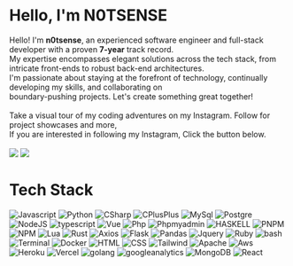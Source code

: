 # Hello, I'm N0TSENSE
Hello! I'm **n0tsense**, an experienced software engineer and full-stack developer with a proven **7-year** track record. <br>
My expertise encompasses elegant solutions across the tech stack, from intricate front-ends to robust back-end architectures. <br>
I'm passionate about staying at the forefront of technology, continually developing my skills, and collaborating on <br> 
boundary-pushing projects. Let's create something great together!
<br><br>
Take a visual tour of my coding adventures on my Instagram. Follow for project showcases and more, <br>
If you are interested in following my Instagram, Click the button below.
<br><br>
<a href="https://instagram.com/albert.playerpou"><img src="https://img.shields.io/badge/Instagram-ffffff?style=flat-square&logo=instagram&labelColor=ffffff&color=a83250"></a>
<img src="https://komarev.com/ghpvc/?username=il4rx&style=flat-square&color=3344f5">
# Tech Stack
![Javascript](https://img.shields.io/badge/Javascript-ffffff?style=for-the-badge&logo=javascript&color=5e5839)
![Python](https://img.shields.io/badge/Python-ffffff?style=for-the-badge&logo=python&logoColor=fff&color=%235487a8)
![CSharp](https://img.shields.io/badge/C%23-ffffff?style=for-the-badge&logo=csharp&color=%23573c8c)
![CPlusPlus](https://img.shields.io/badge/C%2B%2B-ffffff?style=for-the-badge&logo=cplusplus&color=%233c5f8c)
![MySql](https://img.shields.io/badge/MySql-ffffff?style=for-the-badge&logo=mysql&logoColor=%23fff&color=%234795d1)
![Postgre](https://img.shields.io/badge/Postgre-ffffff?style=for-the-badge&logo=postgresql&logoColor=%23fff&color=%231d5682)
![NodeJS](https://img.shields.io/badge/NodeJS-ffffff?style=for-the-badge&logo=nodedotjs&color=%23282928)
![typescript](https://img.shields.io/badge/TypeScript-ffffff?style=for-the-badge&logo=typescript&logoColor=fff&color=3178c6)
![Vue](https://img.shields.io/badge/Vue-ffffff?style=for-the-badge&logo=vuedotjs&color=%231c1c1c)
![Php](https://img.shields.io/badge/PHP-ffffff?style=for-the-badge&logo=php&logoColor=fff&color=%235536c7)
![Phpmyadmin](https://img.shields.io/badge/PHPMYADMIN-ffffff?style=for-the-badge&logo=phpmyadmin&logoColor=%23fff&color=%23465791)
![HASKELL](https://img.shields.io/badge/HASKELL-ffffff?style=for-the-badge&logo=haskell&color=%23604691)
![PNPM](https://img.shields.io/badge/PNPM-ffffff?style=for-the-badge&logo=pnpm&color=%23212121)
![NPM](https://img.shields.io/badge/NPM-ffffff?style=for-the-badge&logo=npm&color=%23141414)
![Lua](https://img.shields.io/badge/Lua-ffffff?style=for-the-badge&logo=lua&color=%234729a3)
![Rust](https://img.shields.io/badge/RUST-ffffff?style=for-the-badge&logo=rust&color=%23f76331)
![Axios](https://img.shields.io/badge/Axios-ffffff?style=for-the-badge&logo=axios&color=%237c21fc)
![Flask](https://img.shields.io/badge/FLASK-ffffff?style=for-the-badge&logo=flask&color=%230f0f0f)
![Pandas](https://img.shields.io/badge/PANDAS-ffffff?style=for-the-badge&logo=pandas&color=%2319215e)
![Jquery](https://img.shields.io/badge/JQUERY-ffffff?style=for-the-badge&logo=jquery&color=%234f5dc2)
![Ruby](https://img.shields.io/badge/RUBY-ffffff?style=for-the-badge&logo=ruby&color=%23c93030)
![bash](https://img.shields.io/badge/bash-ffffff?style=for-the-badge&logo=gnubash&logoColor=fff&color=%23141414)
![Terminal](https://img.shields.io/badge/TERMINAL-ffffff?style=for-the-badge&logo=windowsterminal&color=%23050505)
![Docker](https://img.shields.io/badge/docker-ffffff?style=for-the-badge&logo=docker&logoColor=fff&color=%233448c9)
![HTML](https://img.shields.io/badge/HTML-ffffff?style=for-the-badge&logo=html5&logoColor=fff&color=%23eb5426)
![CSS](https://img.shields.io/badge/CSS-ffffff?style=for-the-badge&logo=css3&color=%234664a3)
![Tailwind](https://img.shields.io/badge/Tailwind-ffffff?style=for-the-badge&logo=tailwindcss&color=%231c1c1c)
![Apache](https://img.shields.io/badge/APACHE-ffffff?style=for-the-badge&logo=apache&color=%23e64752)
![Aws](https://img.shields.io/badge/Aws-ffffff?style=for-the-badge&logo=amazonaws&color=%23e68647)
![Heroku](https://img.shields.io/badge/Heroku-ffffff?style=for-the-badge&logo=heroku&color=%234d08a6)
![Vercel](https://img.shields.io/badge/Vercel-ffffff?style=for-the-badge&logo=vercel&color=%230f0f0f)
![golang](https://img.shields.io/badge/Golang-ffffff?style=for-the-badge&logo=go&logoColor=fff&color=%230771db)
![googleanalytics](https://img.shields.io/badge/Google%20Analytics-ffffff?style=for-the-badge&logo=googleanalytics&logoColor=fff&color=%23f27b0c)
![MongoDB](https://img.shields.io/badge/MongoDB-ffffff?style=for-the-badge&logo=mongodb&logoColor=fff&color=%23239e5a)
![React](https://img.shields.io/badge/REACT-ffffff?style=for-the-badge&logo=react&logoColor=fff&color=%2333c1f5)
